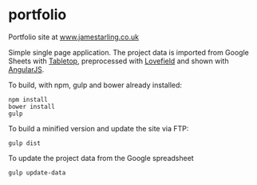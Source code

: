 # portfolio
Portfolio site at www.jamestarling.co.uk

Simple single page application. The project data is imported from Google Sheets with [Tabletop](https://github.com/jsoma/tabletop), preprocessed with [Lovefield](https://github.com/google/lovefield) and shown with [AngularJS](https://github.com/angular/angular.js).

To build, with npm, gulp and bower already installed:
```
npm install
bower install
gulp
```

To build a minified version and update the site via FTP:
```
gulp dist
```

To update the project data from the Google spreadsheet
```
gulp update-data
```